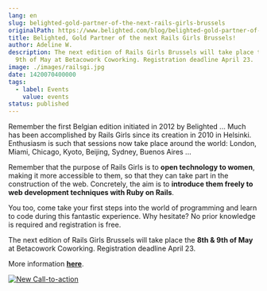 ```yaml
---
lang: en
slug: belighted-gold-partner-of-the-next-rails-girls-brussels
originalPath: https://www.belighted.com/blog/belighted-gold-partner-of-the-next-rails-girls-brussels
title: Belighted, Gold Partner of the next Rails Girls Brussels!
author: Adeline W.
description: The next edition of Rails Girls Brussels will take place the 8th &
  9th of May at Betacowork Coworking. Registration deadline April 23.
image: ./images/railsgi.jpg
date: 1420070400000
tags:
  - label: Events
    value: events
status: published
---
```

Remember the first Belgian edition initiated in 2012 by Belighted ... Much has been accomplished by Rails Girls since its creation in 2010 in Helsinki. Enthusiasm is such that sessions now take place around the world: London, Miami, Chicago, Kyoto, Beijing, Sydney, Buenos Aires ...

Remember that the purpose of Rails Girls is to **open technology to women**, making it more accessible to them, so that they can take part in the construction of the web. Concretely, the aim is to **introduce them freely to web development techniques with Ruby on Rails**.

You too, come take your first steps into the world of programming and learn to code during this fantastic experience. Why hesitate? No prior knowledge is required and registration is free.

The next edition of Rails Girls Brussels will take place the **8th & 9th of May** at Betacowork Coworking. Registration deadline April 23.

More information **[here](https://railsgirls.com/brussels)**.

  
  
[![New Call-to-action](/images/legacy-cta/UPTtKvQU_5rjKfQJ1Qjwk.png)](https://cta-redirect.hubspot.com/cta/redirect/1684659/fb3606cc-cc1b-47d0-ae85-2c9f69837fe2)